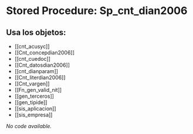 # Stored Procedure: Sp_cnt_dian2006

## Usa los objetos:
- [[cnt_acusyc]]
- [[Cnt_concepdian2006]]
- [[cnt_cuedoc]]
- [[Cnt_datosdian2006]]
- [[cnt_dianparam]]
- [[Cnt_literdian2006]]
- [[Cnt_vargen]]
- [[Fn_gen_valid_nit]]
- [[gen_terceros]]
- [[gen_tipide]]
- [[sis_aplicacion]]
- [[sis_empresa]]

*No code available.*
